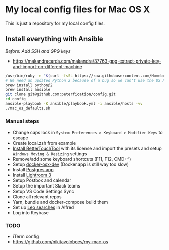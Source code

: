 # My local config files for Mac OS X

This is just a repository for my local config files.

## Install everything with Ansible

*Before: Add SSH and GPG keys*
- https://makandracards.com/makandra/37763-gpg-extract-private-key-and-import-on-different-machine

```bash
/usr/bin/ruby -e "$(curl -fsSL https://raw.githubusercontent.com/Homebrew/install/master/install)"
# We need an updated Python 2 because of a bug so we can't use the OS X one
brew install python@2
brew install ansible
git clone git@github.com:peterfication/config.git
cd config
ansible-playbook -K ansible/playbook.yml -i ansible/hosts -vv
./mac_os_defaults.sh
```

### Manual steps

- Change caps lock in `System Preferences > Keyboard > Modifier Keys` to escape
- Create local.zsh from example
- [Install BetterTouchTool](https://bettertouchtool.net/releases/btt2.340.zip) with its license and import the presets and setup `Windows Moving & Resizing` settings
- Remove/add some keyboard shortcuts (F11, F12, CMD+^)
- Setup [docker-osx-dev](https://github.com/brikis98/docker-osx-dev) (Docker.app is still way too slow)
- Install [Postgres.app](https://postgresapp.com/)
- Install [Lightroom 3](https://supportdownloads.adobe.com/product.jsp?product=113&platform=Mac)
- Setup Postbox and calendar
- Setup the important Slack teams
- Setup VS Code Settings Sync
- Clone all relevant repos
- Yarn, bundle and docker-compose build them
- Set up [Leo searches](alfred/leo-searches.md) in Alfred
- Log into Keybase

### TODO

- iTerm config
- https://github.com/nikitavoloboev/my-mac-os
